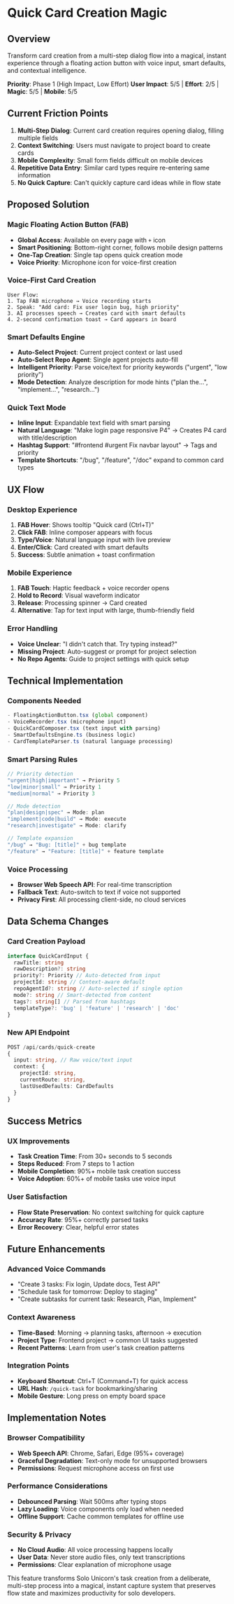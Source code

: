 # Quick Card Creation Magic

## Overview

Transform card creation from a multi-step dialog flow into a magical, instant experience through a floating action button with voice input, smart defaults, and contextual intelligence.

**Priority**: Phase 1 (High Impact, Low Effort)
**User Impact**: 5/5 | **Effort**: 2/5 | **Magic**: 5/5 | **Mobile**: 5/5

## Current Friction Points

1. **Multi-Step Dialog**: Current card creation requires opening dialog, filling multiple fields
2. **Context Switching**: Users must navigate to project board to create cards
3. **Mobile Complexity**: Small form fields difficult on mobile devices
4. **Repetitive Data Entry**: Similar card types require re-entering same information
5. **No Quick Capture**: Can't quickly capture card ideas while in flow state

## Proposed Solution

### Magic Floating Action Button (FAB)
- **Global Access**: Available on every page with `+` icon
- **Smart Positioning**: Bottom-right corner, follows mobile design patterns
- **One-Tap Creation**: Single tap opens quick creation mode
- **Voice Priority**: Microphone icon for voice-first creation

### Voice-First Card Creation
```
User Flow:
1. Tap FAB microphone → Voice recording starts
2. Speak: "Add card: Fix user login bug, high priority"
3. AI processes speech → Creates card with smart defaults
4. 2-second confirmation toast → Card appears in board
```

### Smart Defaults Engine
- **Auto-Select Project**: Current project context or last used
- **Auto-Select Repo Agent**: Single agent projects auto-fill
- **Intelligent Priority**: Parse voice/text for priority keywords ("urgent", "low priority")
- **Mode Detection**: Analyze description for mode hints ("plan the...", "implement...", "research...")

### Quick Text Mode
- **Inline Input**: Expandable text field with smart parsing
- **Natural Language**: "Make login page responsive P4" → Creates P4 card with title/description
- **Hashtag Support**: "#frontend #urgent Fix navbar layout" → Tags and priority
- **Template Shortcuts**: "/bug", "/feature", "/doc" expand to common card types

## UX Flow

### Desktop Experience
1. **FAB Hover**: Shows tooltip "Quick card (Ctrl+T)"
2. **Click FAB**: Inline composer appears with focus
3. **Type/Voice**: Natural language input with live preview
4. **Enter/Click**: Card created with smart defaults
5. **Success**: Subtle animation + toast confirmation

### Mobile Experience
1. **FAB Touch**: Haptic feedback + voice recorder opens
2. **Hold to Record**: Visual waveform indicator
3. **Release**: Processing spinner → Card created
4. **Alternative**: Tap for text input with large, thumb-friendly field

### Error Handling
- **Voice Unclear**: "I didn't catch that. Try typing instead?"
- **Missing Project**: Auto-suggest or prompt for project selection
- **No Repo Agents**: Guide to project settings with quick setup

## Technical Implementation

### Components Needed
```typescript
- FloatingActionButton.tsx (global component)
- VoiceRecorder.tsx (microphone input)
- QuickCardComposer.tsx (text input with parsing)
- SmartDefaultsEngine.ts (business logic)
- CardTemplateParser.ts (natural language processing)
```

### Smart Parsing Rules
```typescript
// Priority detection
"urgent|high|important" → Priority 5
"low|minor|small" → Priority 1
"medium|normal" → Priority 3

// Mode detection
"plan|design|spec" → Mode: plan
"implement|code|build" → Mode: execute
"research|investigate" → Mode: clarify

// Template expansion
"/bug" → "Bug: [title]" + bug template
"/feature" → "Feature: [title]" + feature template
```

### Voice Processing
- **Browser Web Speech API**: For real-time transcription
- **Fallback Text**: Auto-switch to text if voice not supported
- **Privacy First**: All processing client-side, no cloud services

## Data Schema Changes

### Card Creation Payload
```typescript
interface QuickCardInput {
  rawTitle: string
  rawDescription?: string
  priority?: Priority // Auto-detected from input
  projectId: string // Context-aware default
  repoAgentId?: string // Auto-selected if single option
  mode?: string // Smart-detected from content
  tags?: string[] // Parsed from hashtags
  templateType?: 'bug' | 'feature' | 'research' | 'doc'
}
```

### New API Endpoint
```typescript
POST /api/cards/quick-create
{
  input: string, // Raw voice/text input
  context: {
    projectId: string,
    currentRoute: string,
    lastUsedDefaults: CardDefaults
  }
}
```

## Success Metrics

### UX Improvements
- **Task Creation Time**: From 30+ seconds to 5 seconds
- **Steps Reduced**: From 7 steps to 1 action
- **Mobile Completion**: 90%+ mobile task creation success
- **Voice Adoption**: 60%+ of mobile tasks use voice input

### User Satisfaction
- **Flow State Preservation**: No context switching for quick capture
- **Accuracy Rate**: 95%+ correctly parsed tasks
- **Error Recovery**: Clear, helpful error states

## Future Enhancements

### Advanced Voice Commands
- "Create 3 tasks: Fix login, Update docs, Test API"
- "Schedule task for tomorrow: Deploy to staging"
- "Create subtasks for current task: Research, Plan, Implement"

### Context Awareness
- **Time-Based**: Morning → planning tasks, afternoon → execution
- **Project Type**: Frontend project → common UI tasks suggested
- **Recent Patterns**: Learn from user's task creation patterns

### Integration Points
- **Keyboard Shortcut**: Ctrl+T (Command+T) for quick access
- **URL Hash**: `/quick-task` for bookmarking/sharing
- **Mobile Gesture**: Long press on empty board space

## Implementation Notes

### Browser Compatibility
- **Web Speech API**: Chrome, Safari, Edge (95%+ coverage)
- **Graceful Degradation**: Text-only mode for unsupported browsers
- **Permissions**: Request microphone access on first use

### Performance Considerations
- **Debounced Parsing**: Wait 500ms after typing stops
- **Lazy Loading**: Voice components only load when needed
- **Offline Support**: Cache common templates for offline use

### Security & Privacy
- **No Cloud Audio**: All voice processing happens locally
- **User Data**: Never store audio files, only text transcriptions
- **Permissions**: Clear explanation of microphone usage

This feature transforms Solo Unicorn's task creation from a deliberate, multi-step process into a magical, instant capture system that preserves flow state and maximizes productivity for solo developers.
